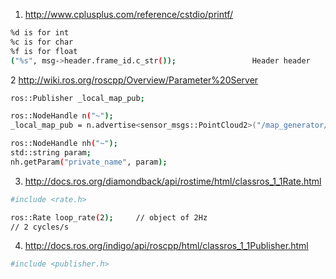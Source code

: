 1. http://www.cplusplus.com/reference/cstdio/printf/
```bash
%d is for int
%c is for char
%f is for float
("%s", msg->header.frame_id.c_str());                 Header header
```

2 http://wiki.ros.org/roscpp/Overview/Parameter%20Server
```bash
ros::Publisher _local_map_pub;

ros::NodeHandle n("~");
_local_map_pub = n.advertise<sensor_msgs::PointCloud2>("/map_generator/local_cloud", 1);
```
```bash
ros::NodeHandle nh("~");
std::string param;
nh.getParam("private_name", param);
```
3. http://docs.ros.org/diamondback/api/rostime/html/classros_1_1Rate.html
```bash
#include <rate.h>

ros::Rate loop_rate(2);     // object of 2Hz
// 2 cycles/s
```
4. http://docs.ros.org/indigo/api/roscpp/html/classros_1_1Publisher.html
```bash
#include <publisher.h>
```
